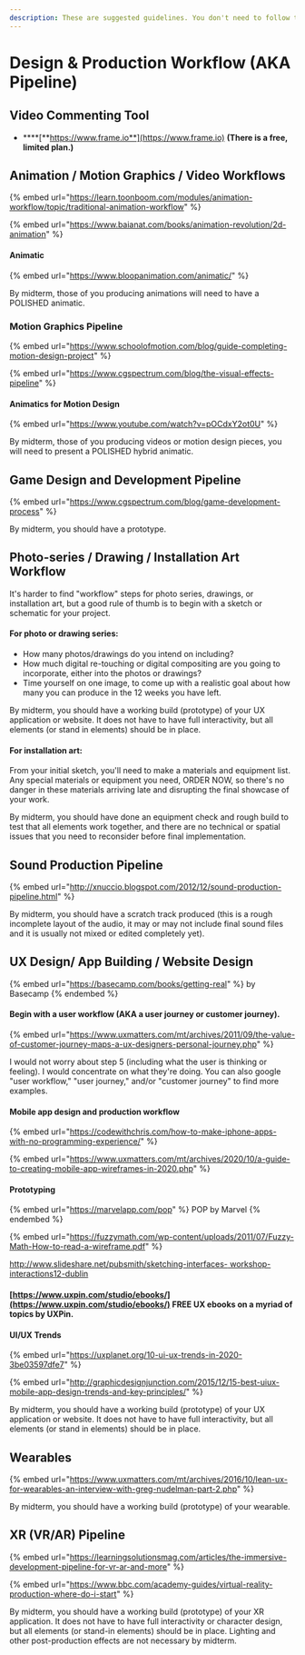 ```yaml
---
description: These are suggested guidelines. You don't need to follow them verbatim.
---
```


# Design & Production Workflow (AKA Pipeline)

## Video Commenting Tool

* ****[**https://www.frame.io**](https://www.frame.io) **(There is a free, limited plan.)**

## **Animation / Motion Graphics / Video Workflows**&#x20;

{% embed url="https://learn.toonboom.com/modules/animation-workflow/topic/traditional-animation-workflow" %}

{% embed url="https://www.baianat.com/books/animation-revolution/2d-animation" %}

#### **Animatic**

{% embed url="https://www.bloopanimation.com/animatic/" %}

By midterm, those of you producing animations will need to have a POLISHED animatic.

### **Motion Graphics Pipeline**

{% embed url="https://www.schoolofmotion.com/blog/guide-completing-motion-design-project" %}

{% embed url="https://www.cgspectrum.com/blog/the-visual-effects-pipeline" %}

#### **Animatics for Motion Design**

{% embed url="https://www.youtube.com/watch?v=pOCdxY2ot0U" %}

By midterm, those of you producing videos or motion design pieces, you will need to present a POLISHED hybrid animatic.

## **Game Design and Development Pipeline**

{% embed url="https://www.cgspectrum.com/blog/game-development-process" %}

By midterm, you should have a prototype.

## **Photo-series / Drawing / Installation Art Workflow**

It's harder to find "workflow" steps for photo series, drawings, or installation art, but a good rule of thumb is to begin with a sketch or schematic for your project.

#### For photo or drawing series:&#x20;

* How many photos/drawings do you intend on including?&#x20;
* How much digital re-touching or digital compositing are you going to incorporate, either into the photos or drawings?&#x20;
* Time yourself on one image, to come up with a realistic goal about how many you can produce in the 12 weeks you have left.&#x20;

By midterm, you should have a working build (prototype) of your UX application or website. It does not have to have full interactivity, but all elements (or stand in elements) should be in place.&#x20;

#### For installation art:&#x20;

From your initial sketch, you'll need to make a materials and equipment list. Any special materials or equipment you need, ORDER NOW, so there's no danger in these materials arriving late and disrupting the final showcase of your work.

By midterm, you should have done an equipment check and rough build to test that all elements work together, and there are no technical or spatial issues that you need to reconsider before final implementation.&#x20;

## **Sound Production Pipeline**

{% embed url="http://xnuccio.blogspot.com/2012/12/sound-production-pipeline.html" %}

By midterm, you should have a scratch track produced (this is a rough incomplete layout of the audio, it may or may not include final sound files and it is usually not mixed or edited completely yet).&#x20;

## **UX Design/ App Building / Website Design**

{% embed url="https://basecamp.com/books/getting-real" %}
by Basecamp
{% endembed %}

#### **B**egin with a user workflow (AKA a user journey or customer journey).&#x20;

{% embed url="https://www.uxmatters.com/mt/archives/2011/09/the-value-of-customer-journey-maps-a-ux-designers-personal-journey.php" %}

I would not worry about step 5 (including what the user is thinking or feeling). I would concentrate on what they're doing. You can also google "user workflow," "user journey," and/or "customer journey" to find more examples.

#### Mobile app design and production workflow

{% embed url="https://codewithchris.com/how-to-make-iphone-apps-with-no-programming-experience/" %}

{% embed url="https://www.uxmatters.com/mt/archives/2020/10/a-guide-to-creating-mobile-app-wireframes-in-2020.php" %}

#### Prototyping

{% embed url="https://marvelapp.com/pop" %}
POP by Marvel
{% endembed %}

{% embed url="https://fuzzymath.com/wp-content/uploads/2011/07/Fuzzy-Math-How-to-read-a-wireframe.pdf" %}

[http://www.slideshare.net/pubsmith/sketching-interfaces- workshop-interactions12-dublin](https://www.slideshare.net/pubsmith/sketching-interfaces-workshop-interactions12-dublin)

#### [https://www.uxpin.com/studio/ebooks/](https://www.uxpin.com/studio/ebooks/) **FREE UX ebooks on a myriad of topics by UXPin.**

####

#### UI/UX Trends

{% embed url="https://uxplanet.org/10-ui-ux-trends-in-2020-3be03597dfe7" %}

{% embed url="http://graphicdesignjunction.com/2015/12/15-best-uiux-mobile-app-design-trends-and-key-principles/" %}

By midterm, you should have a working build (prototype) of your UX application or website. It does not have to have full interactivity, but all elements (or stand in elements) should be in place.&#x20;

## Wearables

{% embed url="https://www.uxmatters.com/mt/archives/2016/10/lean-ux-for-wearables-an-interview-with-greg-nudelman-part-2.php" %}

By midterm, you should have a working build (prototype) of your wearable.

## **XR (VR/AR) Pipeline**

{% embed url="https://learningsolutionsmag.com/articles/the-immersive-development-pipeline-for-vr-ar-and-more" %}

{% embed url="https://www.bbc.com/academy-guides/virtual-reality-production-where-do-i-start" %}

By midterm, you should have a working build (prototype) of your XR application. It does not have to have full interactivity or character design, but all elements (or stand-in elements) should be in place. Lighting and other post-production effects are not necessary by midterm.
